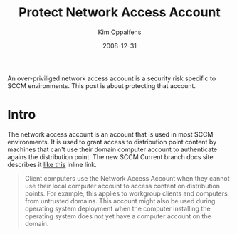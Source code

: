 ﻿---
title: "Protect Network Access Account"
header:
  overlay_image: NetworkAccessAccount1280x960.png
  teaser: NetworkAccessAccount512x384.png
author: Kim Oppalfens
date: 2008-12-31
categories:
  - SCCM
  - Configmgr
tags:
  - SCCM
  - ConfigMgr
---

An over-priviliged network access account is a security risk specific to SCCM environments. This post is about protecting that account.

# Intro #
The network access account is an account that is used in most SCCM environments. It is used to grant access to distribution point content by machines that can't use their domain computer account to authenticate agains the distribution point.
The new SCCM Current branch docs site describes it [like this](https://docs.microsoft.com/en-us/sccm/core/plan-design/hierarchy/manage-accounts-to-access-content) inline link.

>Client computers use the Network Access Account when they cannot use their local computer account to access content on distribution points. For example, this applies to workgroup clients and computers from untrusted domains. This account might also be used during operating system deployment when the computer installing the operating system does not yet have a computer account on the domain. 




